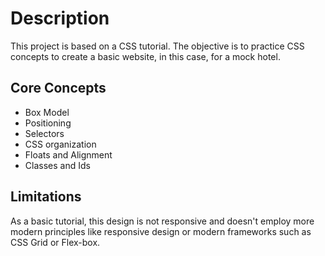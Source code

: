 # Description
This project is based on a CSS tutorial. The objective is to practice CSS concepts to create a basic website, in this case, for a mock hotel.

## Core Concepts
- Box Model
- Positioning
- Selectors
- CSS organization
- Floats and Alignment
- Classes and Ids

## Limitations
As a basic tutorial, this design is not responsive and doesn't employ more modern principles like responsive design or modern frameworks such as CSS Grid or Flex-box.